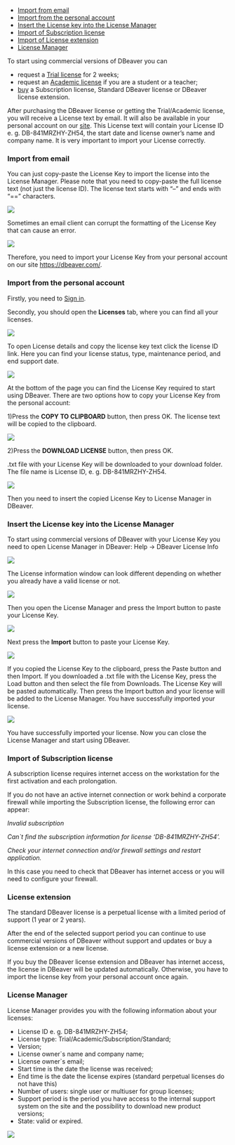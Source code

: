 * [Import from email](#import-from-email)
* [Import from the personal account](#import-from-the-personal-account)
* [Insert the License key into the License Manager](#insert-the-license-key-into-the-license-manager)
* [Import of Subscription license](#import-of-subscription-license)
* [Import of License extension](#license-extension)
* [License Manager](#license-manager)

To start using commercial versions of DBeaver you can

* request a [Trial license](https://dbeaver.com/trial/) for 2 weeks;
* request an [Academic license](https://dbeaver.com/academic-license/) if you are a student or a teacher;
* [buy](https://dbeaver.com/buy/) a Subscription license, Standard DBeaver license or DBeaver license extension.

After purchasing the DBeaver license or getting the Trial/Academic license, you will receive a License text by email. 
It will also be available in your personal account on our [site](https://dbeaver.com/).
This License text will contain your License ID e. g. DB-841MRZHY-ZH54, the start date and license owner’s name and company name. It is very important to import your License correctly.

### Import from email

You can just copy-paste the License Key to import the license into the License Manager. Please note that you need to copy-paste the full license text (not just the license ID). The license text starts with “–” and ends with “==” characters.

![](images/license/email.png)

Sometimes an email client can corrupt the formatting of the License Key that can cause an error.

![](images/license/formatting-error.png)

Therefore, you need to import your License Key from your personal account on our site https://dbeaver.com/.

### Import from the personal account

Firstly, you need to [Sign in](https://dbeaver.com/signin/).

Secondly, you should open the **Licenses** tab, where you can find all your licenses. 

![](images/license/lic-tab.png)




To open License details and copy the license key text click the license ID link. Here you can find your license status, type, maintenance period, and end support date.




![](images/license/lic-details.png)

At the bottom of the page you can find the License Key required to start using DBeaver.
There are two options how to copy your License Key from the personal account:

1)Press the **COPY TO CLIPBOARD** button, then press OK. The license text will be copied to the clipboard.

![](images/license/copy.png)

2)Press the **DOWNLOAD LICENSE** button, then press OK. 

.txt file with your License Key will be downloaded to your download folder. The file name is License ID, e. g. DB-841MRZHY-ZH54.

![](images/license/download.png)

Then you need to insert the copied License Key to License Manager in DBeaver.

### Insert the License key into the License Manager

To start using commercial versions of DBeaver with your License Key you need to open License Manager in DBeaver:
Help -> DBeaver License Info

![](images/license/help.png)

The License information window can look different depending on whether you already have a valid license or not.

![](images/license/license-info.png)

Then you open the License Manager and press the Import button to paste your License Key.

![](images/license/import.png)

Next press the **Import** button to paste your License Key.

![](images/license/import-license.png)

If you copied the License Key to the clipboard, press the Paste button and then Import. 
If you downloaded a .txt file with the License Key, press the Load button and then select the file from Downloads. The License Key will be pasted automatically.
Then press the Import button and your license will be added to the License Manager. You have successfully imported your license.


![](images/license/lm.png)

You have successfully imported your license. Now you can close the License Manager and start using DBeaver.  

### Import of Subscription license

A subscription license requires internet access on the workstation for the first activation and each prolongation.

If you do not have an active internet connection or work behind a corporate firewall while importing the Subscription license, the following error can appear:

*Invalid subscription*

*Can`t find the subscription information for license ‘DB-841MRZHY-ZH54’.*

*Check your internet connection and/or firewall settings and restart application.*

In this case you need to check that DBeaver has internet access or you will need to configure your firewall.

### License extension

The standard DBeaver license is a perpetual license with a limited period of support (1 year or 2 years). 

After the end of the selected support period you can continue to use commercial versions of DBeaver without support and updates or buy a license extension or a new license.

If you buy the DBeaver license extension and DBeaver has internet access, the license in DBeaver will be updated automatically. Otherwise, you have to import the license key from your personal account once again.

### License Manager

License Manager provides you with the following information about your licenses:

* License ID e. g. DB-841MRZHY-ZH54;
* License type: Trial/Academic/Subscription/Standard;
* Version;
* License owner`s name and company name;
* License owner`s email;
* Start time is the date the license was received;
* End time is the date the license expires (standard perpetual licenses do not have this)
* Number of users: single user or multiuser for group licenses;
* Support period is the period you have access to the internal support system on the site and the possibility to download new product versions;
* State: valid or expired.

![](images/license/lm-imported.png)
